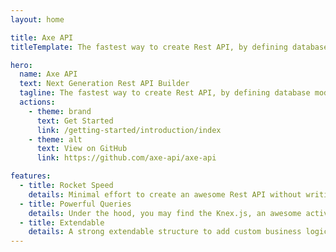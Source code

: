 ```yaml
---
layout: home

title: Axe API
titleTemplate: The fastest way to create Rest API, by defining database models and relations.

hero:
  name: Axe API
  text: Next Generation Rest API Builder
  tagline: The fastest way to create Rest API, by defining database models and relations.
  actions:
    - theme: brand
      text: Get Started
      link: /getting-started/introduction/index
    - theme: alt
      text: View on GitHub
      link: https://github.com/axe-api/axe-api

features:
  - title: Rocket Speed
    details: Minimal effort to create an awesome Rest API without writing too much code.
  - title: Powerful Queries
    details: Under the hood, you may find the Knex.js, an awesome active record implementation.
  - title: Extendable
    details: A strong extendable structure to add custom business logic on the top basic API features.
---
```

